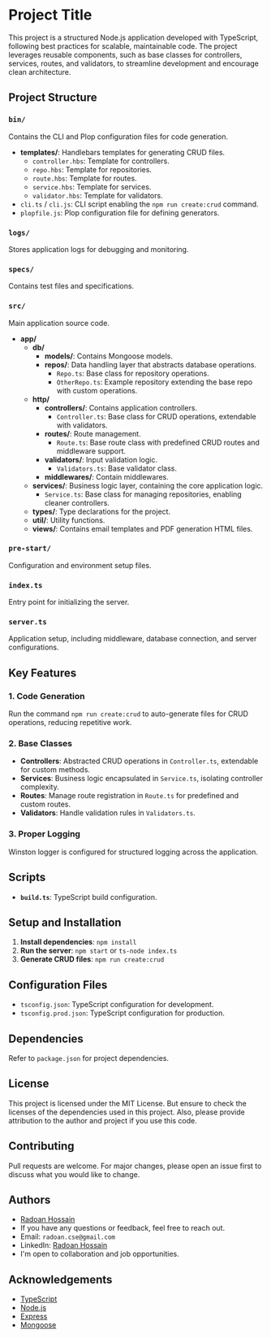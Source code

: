 # Project Title

This project is a structured Node.js application developed with TypeScript, following best practices for scalable, maintainable code. The project leverages reusable components, such as base classes for controllers, services, routes, and validators, to streamline development and encourage clean architecture.

## Project Structure

### `bin/`
Contains the CLI and Plop configuration files for code generation.
- **templates/**: Handlebars templates for generating CRUD files.
    - `controller.hbs`: Template for controllers.
    - `repo.hbs`: Template for repositories.
    - `route.hbs`: Template for routes.
    - `service.hbs`: Template for services.
    - `validator.hbs`: Template for validators.
- `cli.ts` / `cli.js`: CLI script enabling the `npm run create:crud` command.
- `plopfile.js`: Plop configuration file for defining generators.

### `logs/`
Stores application logs for debugging and monitoring.

### `specs/`
Contains test files and specifications.

### `src/`
Main application source code.
- **app/**
    - **db/**
        - **models/**: Contains Mongoose models.
        - **repos/**: Data handling layer that abstracts database operations.
            - `Repo.ts`: Base class for repository operations.
            - `OtherRepo.ts`: Example repository extending the base repo with custom operations.
    - **http/**
        - **controllers/**: Contains application controllers.
            - `Controller.ts`: Base class for CRUD operations, extendable with validators.
        - **routes/**: Route management.
            - `Route.ts`: Base route class with predefined CRUD routes and middleware support.
        - **validators/**: Input validation logic.
            - `Validators.ts`: Base validator class.
        - **middlewares/**: Contain middlewares.
    - **services/**: Business logic layer, containing the core application logic.
        - `Service.ts`: Base class for managing repositories, enabling cleaner controllers.
    - **types/**: Type declarations for the project.
    - **util/**: Utility functions.
    - **views/**: Contains email templates and PDF generation HTML files.

### `pre-start/`
Configuration and environment setup files.

### `index.ts`
Entry point for initializing the server.

### `server.ts`
Application setup, including middleware, database connection, and server configurations.

## Key Features

### 1. Code Generation
Run the command `npm run create:crud` to auto-generate files for CRUD operations, reducing repetitive work.

### 2. Base Classes
- **Controllers**: Abstracted CRUD operations in `Controller.ts`, extendable for custom methods.
- **Services**: Business logic encapsulated in `Service.ts`, isolating controller complexity.
- **Routes**: Manage route registration in `Route.ts` for predefined and custom routes.
- **Validators**: Handle validation rules in `Validators.ts`.

### 3. Proper Logging
Winston logger is configured for structured logging across the application.

## Scripts
- **`build.ts`**: TypeScript build configuration.

## Setup and Installation

1. **Install dependencies**: `npm install`
2. **Run the server**: `npm start` or `ts-node index.ts`
3. **Generate CRUD files**: `npm run create:crud`

## Configuration Files
- `tsconfig.json`: TypeScript configuration for development.
- `tsconfig.prod.json`: TypeScript configuration for production.

## Dependencies
Refer to `package.json` for project dependencies.

## License
This project is licensed under the MIT License. But ensure to check the licenses of the dependencies used in this project.
Also, please provide attribution to the author and project if you use this code.

## Contributing
Pull requests are welcome. For major changes, please open an issue first to discuss what you would like to change.

## Authors
- [Radoan Hossain](https://www.linkedin.com/in/revendol/)
- If you have any questions or feedback, feel free to reach out.
- Email: `radoan.cse@gmail.com`
- LinkedIn: [Radoan Hossain](https://www.linkedin.com/in/revendol/)
- I'm open to collaboration and job opportunities.

## Acknowledgements
- [TypeScript](https://www.typescriptlang.org/)
- [Node.js](https://nodejs.org/)
- [Express](https://expressjs.com/)
- [Mongoose](https://mongoosejs.com/)